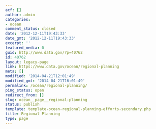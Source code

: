 ```yaml
---
acf: []
author: admin
categories:
- ocean
comment_status: closed
date: '2012-12-11T19:43:33'
date_gmt: '2012-12-11T19:43:33'
excerpt: ''
featured_media: 0
guid: http://www.data.gov/?p=40762
id: 40762
layout: legacy-page
link: https://www.data.gov/ocean/regional-planning
meta: []
modified: '2014-04-21T12:01:49'
modified_gmt: '2014-04-21T16:01:49'
permalink: /ocean/regional-planning/
ping_status: open
redirect_from: []
slug: ocean__page__regional-planning
status: publish
template: template-ocean-regional-planning-efforts-secondary.php
title: Regional Planning
type: page
---
```


